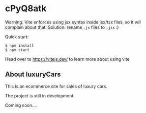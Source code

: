 # cPyQ8atk

Warning: Vite enforces using jsx syntax inside jsx/tsx files, so it will complain about that. Solution: rename `.js` files to `.jsx` :)

Quick start:

```
$ npm install
$ npm start
````

Head over to https://vitejs.dev/ to learn more about using vite
## About luxuryCars

This is an ecommerce site for sales of luxury cars.

The project is still in development.

Coming soon....
